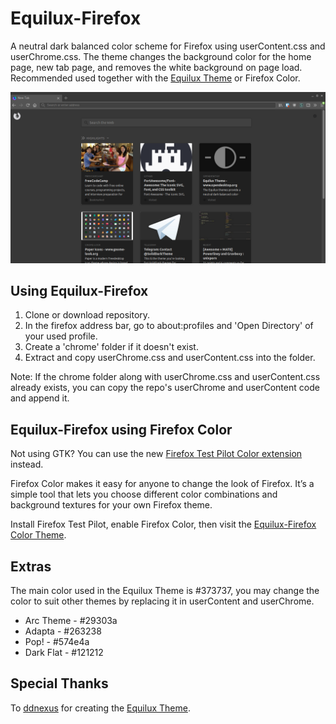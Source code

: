 # Equilux-Firefox
A neutral dark balanced color scheme for Firefox using userContent.css and userChrome.css. 
The theme changes the background color for the home page, new tab page, and removes the white background on page load.
Recommended used together with the [Equilux Theme](https://github.com/ddnexus/equilux-theme) or Firefox Color.

![Screenshot](screenshot.png)

## Using Equilux-Firefox

1. Clone or download repository.
2. In the firefox address bar, go to about:profiles and 'Open Directory' of your used profile.
3. Create a 'chrome' folder if it doesn't exist.
4. Extract and copy userChrome.css and userContent.css into the folder.

Note: If the chrome folder along with userChrome.css and userContent.css already exists, you can copy the repo's userChrome and userContent code and append it.

## Equilux-Firefox using Firefox Color
Not using GTK? You can use the new [Firefox Test Pilot Color extension](https://testpilot.firefox.com/experiments/color) instead. 

Firefox Color makes it easy for anyone to change the look of Firefox. It’s a simple tool that lets you choose different color combinations and background textures for your own Firefox theme.

Install Firefox Test Pilot, enable Firefox Color, then visit the [Equilux-Firefox Color Theme](https://color.firefox.com/?theme=XQAAAALiAAAAAAAAAABBKYhm849SCiazH1KEGccwS-xNVAVaCVx5kzGQz1hr6FLyi3i3N9V7Xg_zoWPRMQm1U7rteYFRBmyDFu-9Bf4vRQcaMjSygQqeFSBdYblHoWKSVrBOGHaBPM5-vZtM0lYjjZmKHtfLlFRsSwfCD_HSk-6HI_3CbqAAPLS0dGOvJrcMYnRFgFxwz3Ao_kzl-qMM-L0lIekz4v_BcxAA). 

## Extras
The main color used in the Equilux Theme is #373737, you may change the color to suit other themes by replacing it in userContent and userChrome.
* Arc Theme - #29303a
* Adapta - #263238
* Pop! - #574e4a
* Dark Flat - #121212

## Special Thanks
To [ddnexus](https://github.com/ddnexus) for creating the [Equilux Theme](https://github.com/ddnexus/equilux-theme).
